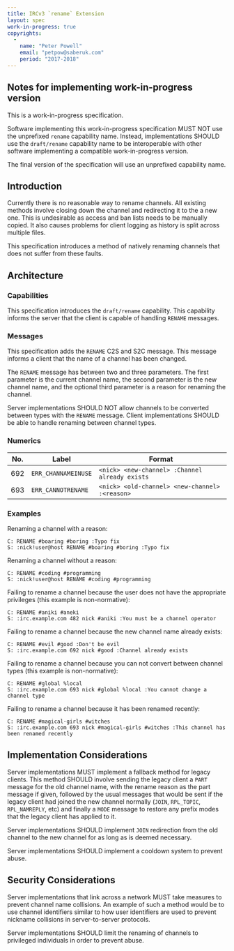 ```yaml
---
title: IRCv3 `rename` Extension
layout: spec
work-in-progress: true
copyrights:
  -
    name: "Peter Powell"
    email: "petpow@saberuk.com"
    period: "2017-2018"
---
```


## Notes for implementing work-in-progress version

This is a work-in-progress specification.

Software implementing this work-in-progress specification MUST NOT use the unprefixed `rename` capability name. Instead, implementations SHOULD use the `draft/rename` capability name to be interoperable with other software implementing a compatible work-in-progress version.

The final version of the specification will use an unprefixed capability name.

## Introduction

Currently there is no reasonable way to rename channels. All existing methods involve closing down the channel and redirecting it to the a new one. This is undesirable as access and ban lists needs to be manually copied. It also causes problems for client logging as history is split across multiple files.

This specification introduces a method of natively renaming channels that does not suffer from these faults.

## Architecture

### Capabilities

This specification introduces the `draft/rename` capability. This capability informs the server that the client is capable of handling `RENAME` messages.

### Messages

This specification adds the `RENAME` C2S and S2C message. This message informs a client that the name of a channel has been changed.

The `RENAME` message has between two and three parameters. The first parameter is the current channel name, the second parameter is the new channel name, and the optional third parameter is a reason for renaming the channel.

Server implementations SHOULD NOT allow channels to be converted between types with the `RENAME` message. Client implementations SHOULD be able to handle renaming between channel types.

### Numerics

| No. | Label               | Format                                         |
| --- | --------------------| ---------------------------------------------- |
| 692 | `ERR_CHANNAMEINUSE` | `<nick> <new-channel> :Channel already exists` |
| 693 | `ERR_CANNOTRENAME`  | `<nick> <old-channel> <new-channel> :<reason>` |

### Examples

Renaming a channel with a reason:

    C: RENAME #boaring #boring :Typo fix
    S: :nick!user@host RENAME #boaring #boring :Typo fix

Renaming a channel without a reason:

    C: RENAME #coding #programming
    S: :nick!user@host RENAME #coding #programming

Failing to rename a channel because the user does not have the appropriate privileges (this example is non-normative):

    C: RENAME #aniki #aneki
    S: :irc.example.com 482 nick #aniki :You must be a channel operator

Failing to rename a channel because the new channel name already exists:

    C: RENAME #evil #good :Don't be evil
    S: :irc.example.com 692 nick #good :Channel already exists

Failing to rename a channel because you can not convert between channel types (this example is non-normative):

    C: RENAME #global %local
    S: :irc.example.com 693 nick #global %local :You cannot change a channel type

Failing to rename a channel because it has been renamed recently:

    C: RENAME #magical-girls #witches
    S: :irc.example.com 693 nick #magical-girls #witches :This channel has been renamed recently

## Implementation Considerations

Server implementations MUST implement a fallback method for legacy clients. This method SHOULD involve sending the legacy client a `PART` message for the old channel name, with the rename reason as the part message if given, followed by the usual messages that would be sent if the legacy client had joined the new channel normally (`JOIN`, `RPL_TOPIC`, `RPL_NAMREPLY`, etc) and finally a `MODE` message to restore any prefix modes that the legacy client has applied to it.

Server implementations SHOULD implement `JOIN` redirection from the old channel to the new channel for as long as is deemed necessary.

Server implementations SHOULD implement a cooldown system to prevent abuse.

## Security Considerations

Server implementations that link across a network MUST take measures to prevent channel name collisions. An example of such a method would be to use channel identifiers similar to how user identifiers are used to prevent nickname collisions in server-to-server protocols.

Server implementations SHOULD limit the renaming of channels to privileged individuals in order to prevent abuse.
